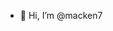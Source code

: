 - 👋 Hi, I’m @macken7

<!---
macken7/macken7 is a ✨ special ✨ repository because its `README.md` (this file) appears on your GitHub profile.
You can click the Preview link to take a look at your changes.
--->

